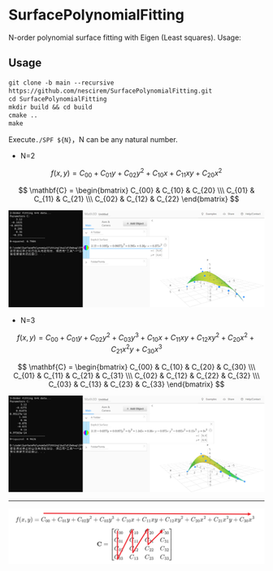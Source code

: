 # SurfacePolynomialFitting
N-order polynomial surface fitting with Eigen (Least squares). Usage: 

## Usage

```
git clone -b main --recursive https://github.com/nescirem/SurfacePolynomialFitting.git 
cd SurfacePolynomialFitting
mkdir build && cd build
cmake ..
make
```

Execute`./SPF ${N}`，N can be any natural number.

* N=2

$$
f(x,y) = C_{00}+C_{01}y+C_{02}y^2+C_{10}x+C_{11}xy+C_{20}x^2
$$

$$
\mathbf{C} = \begin{bmatrix} C_{00} & C_{10} & C_{20} \\\ C_{01} & C_{11} & C_{21} \\\ C_{02} & C_{12} & C_{22} \end{bmatrix}
$$

![image-20231209230316793](media/image-20231209230316793.png)

* N=3

$$
f(x,y) = C_{00}+C_{01}y+C_{02}y^2+C_{03}y^3+C_{10}x+C_{11}xy+C_{12}xy^2+C_{20}x^2+C_{21}x^2y+C_{30}x^3
$$

$$
\mathbf{C} = \begin{bmatrix} C_{00} & C_{10} & C_{20} & C_{30} \\\ C_{01} & C_{11} & C_{21} & C_{31} \\\ C_{02} & C_{12} & C_{22} & C_{32} \\\ C_{03} & C_{13} & C_{23} & C_{33} \end{bmatrix}
$$

![image-20231209231735500](media/image-20231209231735500.png)

---------------

![image-20231209232155304](media/image-20231209232155304.png)
